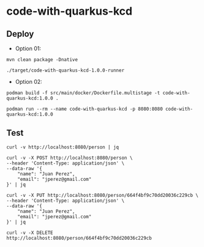 # code-with-quarkus-kcd

## Deploy

- Option 01:

```shell
mvn clean package -Dnative
```

```shell
./target/code-with-quarkus-kcd-1.0.0-runner
```

- Option 02:

```shell
podman build -f src/main/docker/Dockerfile.multistage -t code-with-quarkus-kcd:1.0.0 .
```

```shell
podman run --rm --name code-with-quarkus-kcd -p 8080:8080 code-with-quarkus-kcd:1.0.0
```

## Test

```shell
curl -v http://localhost:8080/person | jq
```

```shell
curl -v -X POST http://localhost:8080/person \
--header 'Content-Type: application/json' \
--data-raw '{
    "name": "Juan Perez",
    "email": "jperez@gmail.com"
}' | jq
```

```shell
curl -v -X PUT http://localhost:8080/person/664f4bf9c70dd20036c229cb \
--header 'Content-Type: application/json' \
--data-raw '{
    "name": "Juan Perez",
    "email": "jperez@gmail.com"
}' | jq
```

```shell
curl -v -X DELETE http://localhost:8080/person/664f4bf9c70dd20036c229cb
```